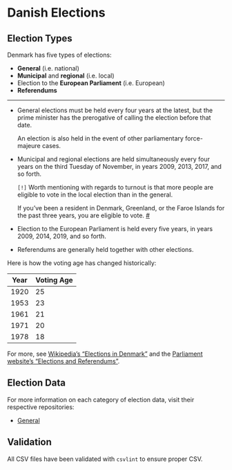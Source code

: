 Danish Elections
================

Election Types
--------------
Denmark has five types of elections:

* **General** (i.e. national)
* **Municipal** and **regional** (i.e. local)
* Election to the **European Parliament** (i.e. European)
* **Referendums**

* * *

* General elections must be held every four years at the latest, but the prime minister has the prerogative of calling the election before that date.

    An election is also held in the event of other parliamentary force-majeure cases.
* Municipal and regional elections are held simultaneously every four years on the third Tuesday of November, in years 2009, 2013, 2017, and so forth.

    `[!]` Worth mentioning with regards to turnout is that more people are eligible to vote in the local election than in the general.

    If you’ve been a resident in Denmark, Greenland, or the Faroe Islands for the past three years, you are eligible to vote. [#][eligibility]
* Election to the European Parliament is held every five years, in years 2009, 2014, 2019, and so forth.
* Referendums are generally held together with other elections.

Here is how the voting age has changed historically:

Year | Voting Age
-----|-----------
1920 | 25
1953 | 23
1961 | 21
1971 | 20
1978 | 18

For more, see [Wikipedia’s “Elections in Denmark”][wiki] and the [Parliament website’s “Elections and Referendums”][parliament].

Election Data
-------------
For more information on each category of election data, visit their respective repositories:

- [General][ge-data]

Validation
----------
All CSV files have been validated with `csvlint` to ensure proper CSV.


[eligibility]: https://www.borger.dk/Sider/Stemmeret-og-valgbarhed-til-kommunalvalg.aspx
[wiki]: https://en.wikipedia.org/wiki/Elections_in_Denmark
[parliament]: http://www.thedanishparliament.dk/Democracy/Elections_and_referendums.aspx
[ge-data]: https://github.com/ndarville/data/blob/master/elections/dk/general
